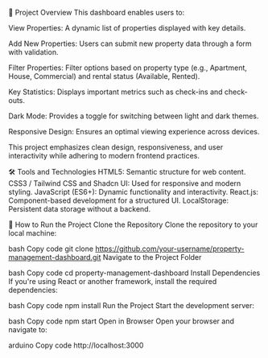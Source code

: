 📖 Project Overview
This dashboard enables users to:

View Properties: A dynamic list of properties displayed with key details.

Add New Properties: Users can submit new property data through a form with validation.

Filter Properties: Filter options based on property type (e.g., Apartment, House, Commercial) and rental status (Available, Rented).

Key Statistics: Displays important metrics such as check-ins and check-outs.

Dark Mode: Provides a toggle for switching between light and dark themes.

Responsive Design: Ensures an optimal viewing experience across devices.

This project emphasizes clean design, responsiveness, and user interactivity while adhering to modern frontend practices.


🛠️ Tools and Technologies
HTML5: Semantic structure for web content.
CSS3 / Tailwind CSS and Shadcn UI: Used for responsive and modern styling.
JavaScript (ES6+): Dynamic functionality and interactivity.
React.js: Component-based development for a structured UI.
LocalStorage: Persistent data storage without a backend.

🚀 How to Run the Project
Clone the Repository
Clone the repository to your local machine:

bash
Copy code
git clone https://github.com/your-username/property-management-dashboard.git
Navigate to the Project Folder

bash
Copy code
cd property-management-dashboard
Install Dependencies
If you're using React or another framework, install the required dependencies:

bash
Copy code
npm install
Run the Project
Start the development server:

bash
Copy code
npm start
Open in Browser
Open your browser and navigate to:

arduino
Copy code
http://localhost:3000
